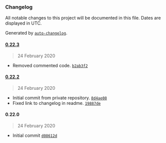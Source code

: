 ### Changelog

All notable changes to this project will be documented in this file. Dates are displayed in UTC.

Generated by [`auto-changelog`](https://github.com/CookPete/auto-changelog).

#### [0.22.3](https://github.com/phanku/PBot/compare/0.22.2...0.22.3)

> 24 February 2020

- Removed commented code. [`b2ab3f2`](https://github.com/phanku/PBot/commit/b2ab3f2a9f8c36243bf562c711c87eba4a446d91)

#### [0.22.2](https://github.com/phanku/PBot/compare/0.22.0...0.22.2)

> 24 February 2020

- Initial commit from private repository. [`8d4ae08`](https://github.com/phanku/PBot/commit/8d4ae081201de98dabf506e88fc0d23e89f57e30)
- Fixed link to changelog in readme. [`19887de`](https://github.com/phanku/PBot/commit/19887de02231412f5a0dfcff956628227a34cf4d)

#### 0.22.0

> 24 February 2020

- Initial commit [`d08612d`](https://github.com/phanku/PBot/commit/d08612d10dc841be167d8f000224aba35a7ea5db)

